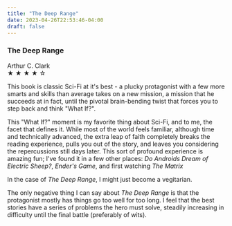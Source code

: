```yaml
---
title: "The Deep Range"
date: 2023-04-26T22:53:46-04:00
draft: false
---
```


### The Deep Range
Arthur C. Clark  
&#9733; &#9733; &#9733; &#9733; &#9734;  

This book is classic Sci-Fi at it's best - a plucky protagonist with a few more smarts and skills than average takes on a new mission, a mission that he succeeds at in fact, until the pivotal brain-bending twist that forces you to step back and think "What If?".  

This "What If?" moment is my favorite thing about Sci-Fi, and to me, the facet that defines it.  While most of the world feels familiar, although time and technically advanced, the extra leap of faith completely breaks the reading experience, pulls you out of the story, and leaves you considering the repercussions still days later.  This sort of profound experience is amazing fun; I've found it in a few other places: *Do Androids Dream of Electric Sheep?*, *Ender's Game*, and first watching *The Matrix* 

In the case of *The Deep Range*, I might just become a vegitarian.

The only negative thing I can say about *The Deep Range* is that the protagonist mostly has things go too well for too long.  I feel that the best stories have a series of problems the hero must solve, steadily increasing in difficulty until the final battle (preferably of wits).  
